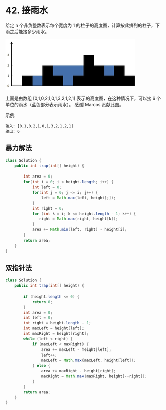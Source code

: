 # 42. 接雨水

给定 n 个非负整数表示每个宽度为 1 的柱子的高度图，计算按此排列的柱子，下雨之后能接多少雨水。

![](./42/rainwatertrap.png)

上面是由数组 [0,1,0,2,1,0,1,3,2,1,2,1] 表示的高度图，在这种情况下，可以接 6 个单位的雨水（蓝色部分表示雨水）。 感谢 Marcos 贡献此图。

示例:

```
输入: [0,1,0,2,1,0,1,3,2,1,2,1]
输出: 6
```


## 暴力解法

```Java
class Solution {
    public int trap(int[] height) {

        int area = 0;
        for(int i = 0; i < height.length; i++) {
            int left = 0;
            for(int j = 0; j <= i; j++) {
                left = Math.max(left, height[j]);
            }
            int right = 0;
            for (int k = i; k <= height.length - 1; k++) {
               right = Math.max(right, height[k]);
            }
            area += Math.min(left, right) - height[i];
        }
        return area;
    }
}
```


## 双指针法

```Java
class Solution {
    public int trap(int[] height) {

        if (height.length <= 0) {
            return 0;
        }
        int area = 0;
        int left = 0;
        int right = height.length - 1;
        int maxLeft = height[left];
        int maxRight = height[right];
        while (left < right) {
            if (maxLeft < maxRight) {
                area += maxLeft - height[left];
                left++;
                maxLeft = Math.max(maxLeft, height[left]);
            } else {
                area += maxRight - height[right];
                maxRight = Math.max(maxRight, height[--right]);
            }
        }
        return area;
    }
}
```